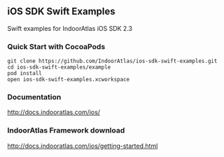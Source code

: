
## iOS SDK Swift Examples
Swift examples for IndoorAtlas iOS SDK 2.3

### Quick Start with CocoaPods

```
git clone https://github.com/IndoorAtlas/ios-sdk-swift-examples.git
cd ios-sdk-swift-examples/example
pod install
open ios-sdk-swift-examples.xcworkspace
```

### Documentation

http://docs.indooratlas.com/ios/

### IndoorAtlas Framework download

http://docs.indooratlas.com/ios/getting-started.html
